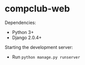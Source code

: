 # compclub-web

Dependencies:
- Python 3+
- Django 2.0.4+

Starting the development server:
- Run `python manage.py runserver`
